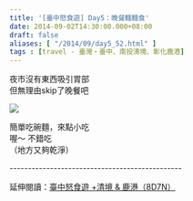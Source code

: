 ```yaml
---
title: '[臺中怒食遊] Day5：晚餐麵麵食'
date: 2014-09-02T14:30:00.000+08:00
draft: false
aliases: [ "/2014/09/day5_52.html" ]
tags : [travel - 臺灣・臺中、南投清境、彰化鹿港]
---
```


夜市沒有東西吸引胃部  
但無理由skip了晚餐吧  

![](/images/taichung5y.jpg)

簡單吃碗麵，來點小吃  
喔～ 不錯吃  
（地方又夠乾淨）  
  
\-----------------------------------------------  
  
延伸閱讀：[臺中怒食遊 +清境 & 鹿港（8D7N）](https://hidie.net/taichung8d7n/)
